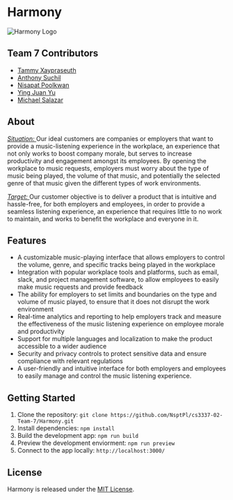 # Harmony 
![Harmony Logo](https://github.com/NsptPl/cs3337-02-Team-7/blob/18cd40d87fcedc1bd8eb849e2560804f5ec7f2f0/main_code/assets/img/retro_logo.png?raw=true)


## Team 7 Contributors
- [Tammy Xaypraseuth](https://github.com/tammyxa)
- [Anthony Suchil](https://github.com/coderadxniel)
- [Nisapat Poolkwan](https://github.com/NsptPl)
- [Ying Juan Yu](https://github.com/type-ur-username)
- [Michael Salazar](https://github.com/type-ur-username)

## About
<p><i><ins>Situation: </ins></i> Our ideal customers are companies or employers that want to provide a
music-listening experience in the workplace, an experience that not only works to boost
company morale, but serves to increase productivity and engagement amongst its employees.
By opening the workplace to music requests, employers must worry about the type of music
being played, the volume of that music, and potentially the selected genre of that music given
the different types of work environments.

<i><ins>Target: </ins></i> Our customer objective is to deliver a product that is intuitive and hassle-free, for both
employers and employees, in order to provide a seamless listening experience, an experience that
requires little to no work to maintain, and works to benefit the workplace and everyone in it.</p>
  
## Features
- A customizable music-playing interface that allows employers to control the volume, genre, and specific tracks being played in the workplace
- Integration with popular workplace tools and platforms, such as email, slack, and project management software, to allow employees to easily make music requests and provide feedback
- The ability for employers to set limits and boundaries on the type and volume of music played, to ensure that it does not disrupt the work environment
- Real-time analytics and reporting to help employers track and measure the effectiveness of the music listening experience on employee morale and productivity
- Support for multiple languages and localization to make the product accessible to a wider audience
- Security and privacy controls to protect sensitive data and ensure compliance with relevant regulations
- A user-friendly and intuitive interface for both employers and employees to easily manage and control the music listening experience.

## Getting Started
1. Clone the repository: `git clone https://github.com/NsptPl/cs3337-02-Team-7/Harmony.git`
2. Install dependencies: `npm install`
3. Build the development app: `npm run build`
4. Preview the development enviorment: `npm run preview`
5. Connect to the app locally: ``http://localhost:3000/``

## License
Harmony is released under the [MIT License](https://opensource.org/licenses/MIT).
